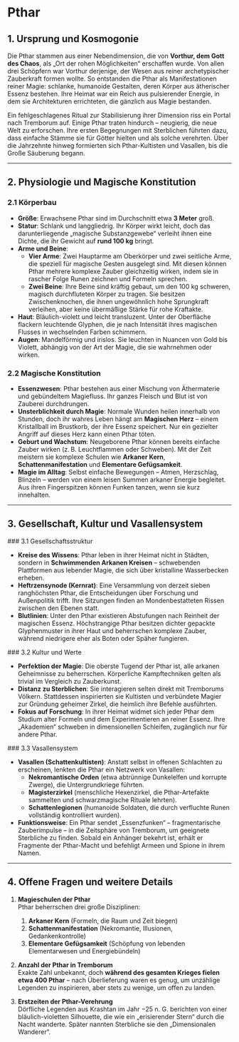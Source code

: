 # Pthar

## 1. Ursprung und Kosmogonie
Die Pthar stammen aus einer Nebendimension, die von **Vorthur, dem Gott des Chaos**, als „Ort der rohen Möglichkeiten“ erschaffen wurde. Von allen drei Schöpfern war Vorthur derjenige, der Wesen aus reiner archetypischer Zauberkraft formen wollte. So entstanden die Pthar als Manifestationen reiner Magie: schlanke, humanoide Gestalten, deren Körper aus ätherischer Essenz bestehen. Ihre Heimat war ein Reich aus pulsierender Energie, in dem sie Architekturen errichteten, die gänzlich aus Magie bestanden.

Ein fehlgeschlagenes Ritual zur Stabilisierung ihrer Dimension riss ein Portal nach Tremborum auf. Einige Pthar traten hindurch – neugierig, die neue Welt zu erforschen. Ihre ersten Begegnungen mit Sterblichen führten dazu, dass einfache Stämme sie für Götter hielten und als solche verehrten. Über die Jahrzehnte hinweg formierten sich Pthar-Kultisten und Vasallen, bis die Große Säuberung begann.

---

## 2. Physiologie und Magische Konstitution

### 2.1 Körperbau
- **Größe**: Erwachsene Pthar sind im Durchschnitt etwa **3 Meter** groß.  
- **Statur**: Schlank und langgliedrig. Ihr Körper wirkt leicht, doch das darunterliegende „magische Substanzgewebe“ verleiht ihnen eine Dichte, die ihr Gewicht auf **rund 100 kg** bringt.  
- **Arme und Beine**:  
  - **Vier Arme**: Zwei Hauptarme am Oberkörper und zwei seitliche Arme, die speziell für magische Gesten ausgelegt sind. Mit diesen können Pthar mehrere komplexe Zauber gleichzeitig wirken, indem sie in rascher Folge Runen zeichnen und Formeln sprechen.  
  - **Zwei Beine**: Ihre Beine sind kräftig gebaut, um den 100 kg schweren, magisch durchfluteten Körper zu tragen. Sie besitzen Zwischenknochen, die ihnen ungewöhnlich hohe Sprungkraft verleihen, aber keine übermäßige Stärke für rohe Kraftakte.  
- **Haut**: Bläulich-violett und leicht transluzent. Unter der Oberfläche flackern leuchtende Glyphen, die je nach Intensität ihres magischen Flusses in wechselnden Farben schimmern.  
- **Augen**: Mandelförmig und irislos. Sie leuchten in Nuancen von Gold bis Violett, abhängig von der Art der Magie, die sie wahrnehmen oder wirken.

### 2.2 Magische Konstitution
- **Essenzwesen**: Pthar bestehen aus einer Mischung von Äthermaterie und gebündeltem Magiefluss. Ihr ganzes Fleisch und Blut ist von Zauberei durchdrungen.  
- **Unsterblichkeit durch Magie**: Normale Wunden heilen innerhalb von Stunden, doch ihr wahres Leben hängt am **Magischen Herz** – einem Kristallball im Brustkorb, der ihre Essenz speichert. Nur ein gezielter Angriff auf dieses Herz kann einen Pthar töten.  
- **Geburt und Wachstum**: Neugeborene Pthar können bereits einfache Zauber wirken (z. B. Leuchtflammen oder Schweben). Mit der Zeit meistern sie komplexe Schulen wie **Arkaner Kern**, **Schattenmanifestation** und **Elementare Gefügsamkeit**.  
- **Magie im Alltag**: Selbst einfache Bewegungen – Atmen, Herzschlag, Blinzeln – werden von einem leisen Summen arkaner Energie begleitet. Aus ihren Fingerspitzen können Funken tanzen, wenn sie kurz innehalten.

---

## 3. Gesellschaft, Kultur und Vasallensystem

### 3.1 Gesellschaftsstruktur
- **Kreise des Wissens**: Pthar leben in ihrer Heimat nicht in Städten, sondern in **Schwimmenden Arkanen Kreisen** – schwebenden Plattformen aus lebender Magie, die sich über kristalline Wasserbecken erheben.  
- **Heftrzensynode (Kernrat)**: Eine Versammlung von derzeit sieben ranghöchsten Pthar, die Entscheidungen über Forschung und Außenpolitik trifft. Ihre Sitzungen finden an Mondenbestatteten Rissen zwischen den Ebenen statt.  
- **Blutlinien**: Unter den Pthar existieren Abstufungen nach Reinheit der magischen Essenz. Höchstrangige Pthar besitzen dichter gepackte Glyphenmuster in ihrer Haut und beherrschen komplexe Zauber, während niedrigere eher als Boten oder Späher fungieren.

### 3.2 Kultur und Werte
- **Perfektion der Magie**: Die oberste Tugend der Pthar ist, alle arkanen Geheimnisse zu beherrschen. Körperliche Kampftechniken gelten als trivial im Vergleich zu Zauberkunst.  
- **Distanz zu Sterblichen**: Sie interagieren selten direkt mit Tremborums Völkern. Stattdessen inspirierten sie Kultisten und verbündete Magier zur Gründung geheimer Zirkel, die heimlich ihre Befehle ausführten.  
- **Fokus auf Forschung**: In ihrer Heimat widmet sich jeder Pthar dem Studium alter Formeln und dem Experimentieren an reiner Essenz. Ihre „Akademien“ schweben in dimensionellen Schleifen, zugänglich nur für andere Pthar.

### 3.3 Vasallensystem
- **Vasallen (Schattenkultisten)**: Anstatt selbst in offenen Schlachten zu erscheinen, lenkten die Pthar ein Netzwerk von Vasallen:  
  - **Nekromantische Orden** (etwa abtrünnige Dunkelelfen und korrupte Zwerge), die Untergrundkriege führten.  
  - **Magisterzirkel** (menschliche Hexenzirkel, die Pthar-Artefakte sammelten und schwarzmagische Rituale lehrten).  
  - **Schattenlegionen** (humanoide Soldaten, die durch verfluchte Runen vollständig kontrolliert wurden).  
- **Funktionsweise**: Ein Pthar sendet „Essenzfunken“ – fragmentarische Zauberimpulse – in die Zeitsphäre von Tremborum, um geeignete Sterbliche zu finden. Sobald ein Anhänger bekehrt ist, erhält er Fragmente der Pthar-Macht und befehligt Armeen und Spione in ihrem Namen.

---

## 4. Offene Fragen und weitere Details

1. **Magieschulen der Pthar**  
   Pthar beherrschen drei große Disziplinen:  
   1. **Arkaner Kern** (Formeln, die Raum und Zeit biegen)  
   2. **Schattenmanifestation** (Nekromantie, Illusionen, Gedankenkontrolle)  
   3. **Elementare Gefügsamkeit** (Schöpfung von lebenden Elementarwesen und Energiebündeln)

2. **Anzahl der Pthar in Tremborum**  
   Exakte Zahl unbekannt, doch **während des gesamten Krieges fielen etwa 400 Pthar** – nach Überlieferung waren es genug, um unzählige Legenden zu inspirieren, aber stets zu wenige, um offen zu landen.

3. **Erstzeiten der Pthar-Verehrung**  
   Dörfliche Legenden aus Krashtan im Jahr −25 n. G. berichten von einer bläulich-violetten Silhouette, die wie ein „erisierender Stern“ durch die Nacht wanderte. Später nannten Sterbliche sie den „Dimensionalen Wanderer“.
